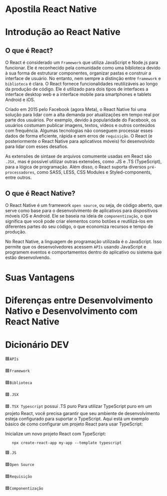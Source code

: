 # Apostila React Native 

# Introdução ao React Native 

## O que é React?

O React é considerado um `Framework` que utiliza JavaScript e Node.js para funcionar. Ele é reconhecido pela comunidade como uma biblioteca devido à sua forma de estruturar componentes, organizar pastas e construir a interface de usuário. No entanto, nem sempre a distinção entre `framework` e `biblioteca` é clara. O React fornece funcionalidades reutilizáveis ao longo da produção de código. Ele é utilizado para dois tipos de interfaces a interface desktop web e a interface mobile para smartphones e tablets Android e iOS.

Criado em 2015 pelo Facebook (agora Meta), o React Native foi uma solução para lidar com a alta demanda por atualizações em tempo real por parte dos usuários. Por exemplo, devido à popularidade do Facebook, os usuários costumam publicar imagens, textos, vídeos e outros conteúdos com frequência. Algumas tecnologias não conseguem processar esses dados de forma eficiente, rápida e sem erros de `requisição`. O React (e posteriormente o React Native para aplicativos móveis) foi desenvolvido para lidar com esses desafios.

As extensões de sintaxe de arquivos comumente usadas em React são `.JSX,` mas é possível utilizar outras extensões, como .JS e .TS (TypeScript), para a lógica de programação. Além disso, o React suporta diversos `pré-processadores`, como SASS, LESS, CSS Modules e Styled-components, entre outros.

## O que é React Native?

O React Native é um framework `open source`, ou seja, de código aberto, que serve como base para o desenvolvimento de aplicativos para dispositivos móveis iOS e Android. Ele se baseia na ideia de `componentização`, o que significa que você pode criar elementos como botões e reutilizá-los em diferentes partes do seu código, o que economiza recursos e tempo de produção.

No React Native, a linguagem de programação utilizada é o JavaScript. Isso permite que os desenvolvedores acessem `APIs` usando JavaScript e programem eventos e comportamentos dentro do aplicativo ou sistema que estão desenvolvendo.

# Suas Vantagens
# Diferenças entre Desenvolvimento Nativo e Desenvolvimento com React Native
# Dicionário DEV

🟦`APIs`

🟦`Framework`

🟦`Biblioteca`

🟦`.JSX`

🟦`.TSX Typescript` possui .TS puro Para utilizar TypeScript puro em um projeto React, você precisa garantir que seu ambiente de desenvolvimento esteja configurado para suportar o TypeScript. Aqui está um exemplo básico de como configurar um projeto React para usar TypeScript:

Inicialize um novo projeto React com TypeScript:


```    npx create-react-app my-app --template typescript     ```

🟦`.JS`


🟦`Open Source`

🟦`Requisição`

🟦`Componentização`

